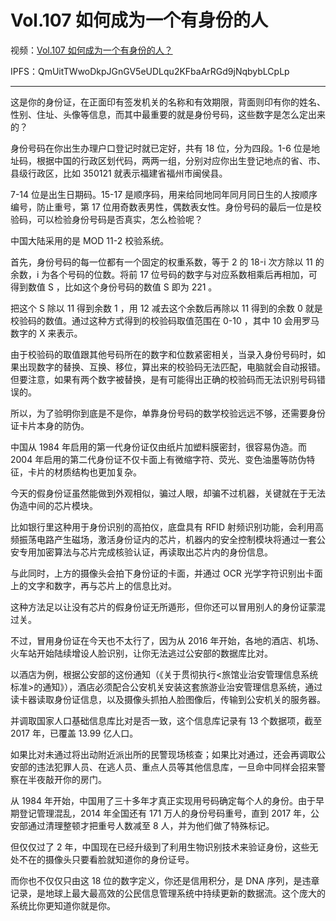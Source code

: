 # Vol.107 如何成为一个有身份的人

视频：[Vol.107 如何成为一个有身份的人？](http://dweb.link/ipfs/QmZwFjoJRVF6bKCwwSZQsYCTJD8nGKTkT9xfpWxqGnTGzK/Vol.107%20%E5%A6%82%E4%BD%95%E6%88%90%E4%B8%BA%E4%B8%80%E4%B8%AA%E6%9C%89%E8%BA%AB%E4%BB%BD%E7%9A%84%E4%BA%BA%EF%BC%9F.mp4)

IPFS：QmUitTWwoDkpJGnGV5eUDLqu2KFbaArRGd9jNqbybLCpLp

---

这是你的身份证，在正面印有签发机关的名称和有效期限，背面则印有你的姓名、性别、住址、头像等信息，而其中最重要的就是身份号码，这些数字是怎么定出来的？

身份号码在你出生办理户口登记时就已定好，共有 18 位，分为四段。1-6 位是地址码，根据中国的行政区划代码，两两一组，分别对应你出生登记地点的省、市、县级行政区，比如 350121 就表示福建省福州市闽侯县。

7-14 位是出生日期码。15-17 是顺序码，用来给同地同年同月同日生的人按顺序编号，防止重号，第 17 位用奇数表男性，偶数表女性。身份号码的最后一位是校验码，可以检验身份号码是否真实，怎么检验呢？

中国大陆采用的是 MOD 11-2 校验系统。

首先，身份号码的每一位都有一个固定的权重系数，等于 2 的 18-i 次方除以 11 的余数，i 为各个号码的位数。将前 17 位号码的数字与对应系数相乘后再相加，可得到数值 S ，比如这个身份号码的数值 S 即为 221 。

把这个 S 除以 11 得到余数 1 ，用 12 减去这个余数后再除以 11 得到的余数 0 就是校验码的数值。通过这种方式得到的校验码取值范围在 0-10 ，其中 10 会用罗马数字的 X 来表示。

由于校验码的取值跟其他号码所在的数字和位数紧密相关，当录入身份号码时，如果出现数字的替换、互换、移位，算出来的校验码无法匹配，电脑就会自动报错。但要注意，如果有两个数字被替换，是有可能得出正确的校验码而无法识别号码错误的。

所以，为了验明你到底是不是你，单靠身份号码的数学校验远远不够，还需要身份证卡片本身的防伪。

中国从 1984 年启用的第一代身份证仅由纸片加塑料膜密封，很容易伪造。而 2004 年启用的第二代身份证不仅卡面上有微缩字符、荧光、变色油墨等防伪特征，卡片的材质结构也更加复杂。

今天的假身份证虽然能做到外观相似，骗过人眼，却骗不过机器，关键就在于无法伪造中间的芯片模块。

比如银行里这种用于身份识别的高拍仪，底盘具有 RFID 射频识别功能，会利用高频振荡电路产生磁场，激活身份证内的芯片，机器内的安全控制模块将通过一套公安专用加密算法与芯片完成核验认证，再读取出芯片内的身份信息。

与此同时，上方的摄像头会拍下身份证的卡面，并通过 OCR 光学字符识别出卡面上的文字和数字，再与芯片上的信息比对。

这种方法足以让没有芯片的假身份证无所遁形，但你还可以冒用别人的身份证蒙混过关。

不过，冒用身份证在今天也不太行了，因为从 2016 年开始，各地的酒店、机场、火车站开始陆续增设人脸识别，让你无法逃过公安部的数据库比对。

以酒店为例，根据公安部的这份通知（《关于贯彻执行<旅馆业治安管理信息系统标准>的通知》），酒店必须配合公安机关安装这套旅游业治安管理信息系统，通过读卡器读取身份证信息，以及摄像头抓拍人脸图像后，传输到公安机关的服务器。

并调取国家人口基础信息库比对是否一致，这个信息库记录有 13 个数据项，截至 2017 年，已覆盖 13.99 亿人口。

如果比对未通过将出动附近派出所的民警现场核查；如果比对通过，还会再调取公安部的违法犯罪人员、在逃人员、重点人员等其他信息库，一旦命中同样会招来警察在半夜敲开你的房门。

从 1984 年开始，中国用了三十多年才真正实现用号码确定每个人的身份。由于早期登记管理混乱，2014 年全国还有 171 万人的身份号码重号，直到 2017 年，公安部通过清理整顿才把重号人数减至 8 人，并为他们做了特殊标记。

但仅仅过了 2 年，中国现在已经升级到了利用生物识别技术来验证身份，这些无处不在的摄像头只要看脸就知道你的身份证号。

而你也不仅仅只由这 18 位的数字定义，你还是信用积分，是 DNA 序列，是违章记录，是地球上最大最高效的公民信息管理系统中持续更新的数据流。这个庞大的系统比你更知道你就是你。
